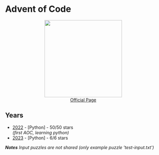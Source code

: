 <h1>Advent of Code</h1>
<p align="center">
  <img src="https://aplwiki.com/images/0/0d/Advent_Of_Code_Logo.png" height="250">
  <br>
  <a href="https://adventofcode.com/" target="_blank">
    Official Page
  </a>
</p>

<h2>Years</h2>
<ul>
  <li><a href="/2022">2022</a> - [Python] - 50/50 stars <br>
      <em>(first AOC, learning python)</em>
  </li>
    <li><a href="/2023">2023</a> - [Python] - 6/6 stars <br>
  </li>
</ul>

<em> <b>Notes</b> Input puzzles are not shared (only example puzzle 'test-input.txt') </em>
  
